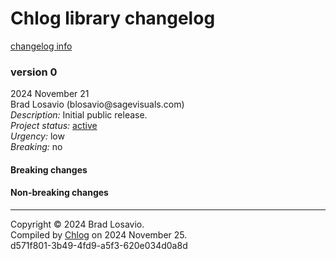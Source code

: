 <body><h1>Chlog library changelog</h1><a href="https://github.com/blosavio/chlog">changelog info</a><section><h3>version 0</h3><p>2024 November 21<br />Brad Losavio (blosavio@sagevisuals.com)<br /><em>Description: </em>Initial public release.<br /><em>Project status: </em><a href="https://github.com/metosin/open-source/blob/main/project-status.md">active</a><br /><em>Urgency: </em>low<br /><em>Breaking: </em>no</p><p></p><div><h4>Breaking changes</h4><ul></ul><h4>Non-breaking changes</h4><ul></ul></div><hr /></section><p id="page-footer">Copyright © 2024 Brad Losavio.<br />Compiled by <a href="https://github.com/blosavio/chlog">Chlog</a> on 2024 November 25.<span id="uuid"><br />d571f801-3b49-4fd9-a5f3-620e034d0a8d</span></p></body>